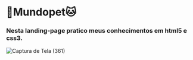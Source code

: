 # 🐶Mundopet🐱
### Nesta landing-page pratico meus conhecimentos em html5 e css3.

![Captura de Tela (361)](https://user-images.githubusercontent.com/95312789/187049403-912a5df7-c227-4815-bd89-0c9687fee480.png)

